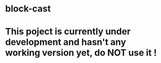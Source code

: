 # block-cast

# This poject is currently under development and hasn't any working version yet, do NOT use it !
